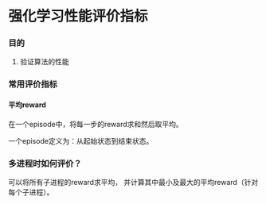 # 强化学习性能评价指标

### 目的
1. 验证算法的性能


### 常用评价指标

#### 平均reward

在一个episode中，将每一步的reward求和然后取平均。

一个episode定义为：从起始状态到结束状态。

### 多进程时如何评价？

可以将所有子进程的reward求平均， 并计算其中最小及最大的平均reward（针对每个子进程）。





